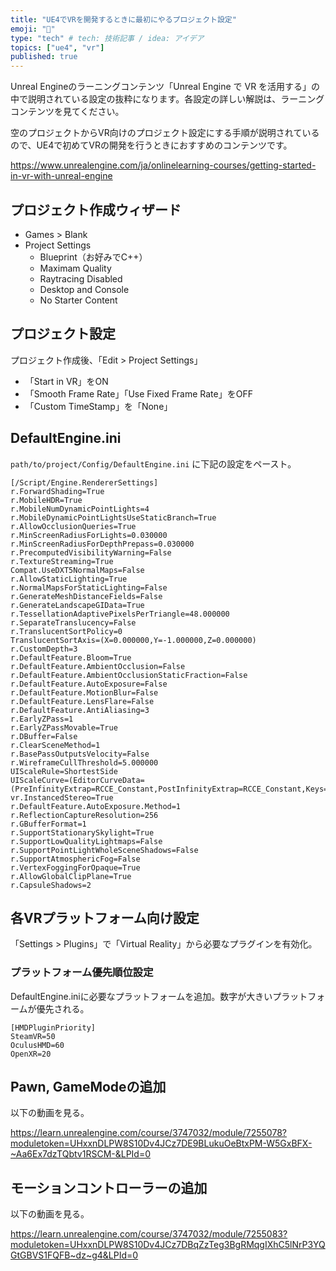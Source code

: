 ```yaml
---
title: "UE4でVRを開発するときに最初にやるプロジェクト設定"
emoji: "🥽"
type: "tech" # tech: 技術記事 / idea: アイデア
topics: ["ue4", "vr"]
published: true
---
```


Unreal Engineのラーニングコンテンツ「Unreal Engine で VR を活用する」の中で説明されている設定の抜粋になります。各設定の詳しい解説は、ラーニングコンテンツを見てください。

空のプロジェクトからVR向けのプロジェクト設定にする手順が説明されているので、UE4で初めてVRの開発を行うときにおすすめのコンテンツです。

https://www.unrealengine.com/ja/onlinelearning-courses/getting-started-in-vr-with-unreal-engine


## プロジェクト作成ウィザード

- Games > Blank
- Project Settings
  - Blueprint（お好みでC++）
  - Maximam Quality
  - Raytracing Disabled
  - Desktop and Console
  - No Starter Content

## プロジェクト設定
プロジェクト作成後、「Edit > Project Settings」

- 「Start in VR」をON
- 「Smooth Frame Rate」「Use Fixed Frame Rate」をOFF
- 「Custom TimeStamp」を「None」

## DefaultEngine.ini
`path/to/project/Config/DefaultEngine.ini` に下記の設定をペースト。

```
[/Script/Engine.RendererSettings]
r.ForwardShading=True
r.MobileHDR=True
r.MobileNumDynamicPointLights=4
r.MobileDynamicPointLightsUseStaticBranch=True
r.AllowOcclusionQueries=True
r.MinScreenRadiusForLights=0.030000
r.MinScreenRadiusForDepthPrepass=0.030000
r.PrecomputedVisibilityWarning=False
r.TextureStreaming=True
Compat.UseDXT5NormalMaps=False
r.AllowStaticLighting=True
r.NormalMapsForStaticLighting=False
r.GenerateMeshDistanceFields=False
r.GenerateLandscapeGIData=True
r.TessellationAdaptivePixelsPerTriangle=48.000000
r.SeparateTranslucency=False
r.TranslucentSortPolicy=0
TranslucentSortAxis=(X=0.000000,Y=-1.000000,Z=0.000000)
r.CustomDepth=3
r.DefaultFeature.Bloom=True
r.DefaultFeature.AmbientOcclusion=False
r.DefaultFeature.AmbientOcclusionStaticFraction=False
r.DefaultFeature.AutoExposure=False
r.DefaultFeature.MotionBlur=False
r.DefaultFeature.LensFlare=False
r.DefaultFeature.AntiAliasing=3
r.EarlyZPass=1
r.EarlyZPassMovable=True
r.DBuffer=False
r.ClearSceneMethod=1
r.BasePassOutputsVelocity=False
r.WireframeCullThreshold=5.000000
UIScaleRule=ShortestSide
UIScaleCurve=(EditorCurveData=
(PreInfinityExtrap=RCCE_Constant,PostInfinityExtrap=RCCE_Constant,Keys=),ExternalCurve=None)
vr.InstancedStereo=True
r.DefaultFeature.AutoExposure.Method=1
r.ReflectionCaptureResolution=256
r.GBufferFormat=1
r.SupportStationarySkylight=True
r.SupportLowQualityLightmaps=False
r.SupportPointLightWholeSceneShadows=False
r.SupportAtmosphericFog=False
r.VertexFoggingForOpaque=True
r.AllowGlobalClipPlane=True
r.CapsuleShadows=2
```

## 各VRプラットフォーム向け設定
「Settings > Plugins」で「Virtual Reality」から必要なプラグインを有効化。

### プラットフォーム優先順位設定
DefaultEngine.iniに必要なプラットフォームを追加。数字が大きいプラットフォームが優先される。

```
[HMDPluginPriority]
SteamVR=50
OculusHMD=60
OpenXR=20
```


## Pawn, GameModeの追加
以下の動画を見る。

https://learn.unrealengine.com/course/3747032/module/7255078?moduletoken=UHxxnDLPW8S10Dv4JCz7DE9BLukuOeBtxPM-W5GxBFX-~Aa6Ex7dzTQbtv1RSCM-&LPId=0

## モーションコントローラーの追加
以下の動画を見る。

https://learn.unrealengine.com/course/3747032/module/7255083?moduletoken=UHxxnDLPW8S10Dv4JCz7DBqZzTeg3BgRMqgIXhC5lNrP3YQGtGBVS1FQFB~dz~g4&LPId=0
